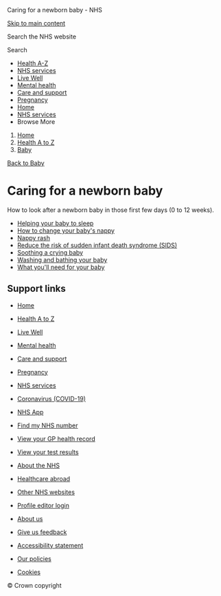 








Caring for a newborn baby \- NHS








































[Skip to main content](#maincontent)









Search the NHS website






Search









* [Health A\-Z](/conditions/)
* [NHS services](/nhs-services/)
* [Live Well](/live-well/)
* [Mental health](/mental-health/)
* [Care and support](/conditions/social-care-and-support-guide/)
* [Pregnancy](/pregnancy/)
* [Home](/)
* [NHS services](/nhs-services/)
* Browse
 More








1. [Home](/)
2. [Health A to Z](/conditions/)
3. [Baby](/conditions/baby/)



[Back to 
 Baby](/conditions/baby/) 










Caring for a newborn baby
=========================



 How to look after a newborn baby in those first few days (0 to 12 weeks).
 





* [Helping your baby to sleep](https://www.nhs.uk/conditions/baby/caring-for-a-newborn/helping-your-baby-to-sleep/)
* [How to change your baby's nappy](https://www.nhs.uk/conditions/baby/caring-for-a-newborn/how-to-change-your-babys-nappy/)
* [Nappy rash](https://www.nhs.uk/conditions/baby/caring-for-a-newborn/nappy-rash/)
* [Reduce the risk of sudden infant death syndrome (SIDS)](https://www.nhs.uk/conditions/baby/caring-for-a-newborn/reduce-the-risk-of-sudden-infant-death-syndrome/)
* [Soothing a crying baby](https://www.nhs.uk/conditions/baby/caring-for-a-newborn/soothing-a-crying-baby/)
* [Washing and bathing your baby](https://www.nhs.uk/conditions/baby/caring-for-a-newborn/washing-and-bathing-your-baby/)
* [What you'll need for your baby](https://www.nhs.uk/conditions/baby/caring-for-a-newborn/what-you-will-need-for-your-baby/)













Support links
-------------



* [Home](/)
* [Health A to Z](/conditions/)
* [Live Well](/live-well/)
* [Mental health](/mental-health/)
* [Care and support](/conditions/social-care-and-support-guide/)
* [Pregnancy](/pregnancy/)
* [NHS services](/nhs-services/)
* [Coronavirus (COVID\-19\)](/conditions/coronavirus-covid-19/)


* [NHS App](/nhs-app/)
* [Find my NHS number](/nhs-services/online-services/find-nhs-number/)
* [View your GP health record](/nhs-services/gps/view-your-gp-health-record/)
* [View your test results](/nhs-services/online-services/view-your-test-results/)
* [About the NHS](/using-the-nhs/about-the-nhs/)
* [Healthcare abroad](/using-the-nhs/healthcare-abroad/apply-for-a-free-uk-global-health-insurance-card-ghic/)


* [Other NHS websites](/nhs-sites/)
* [Profile editor login](/our-policies/profile-editor-login/)


* [About us](/about-us/)
* [Give us feedback](/give-feedback-about-the-nhs-website/)
* [Accessibility statement](/accessibility-statement/)
* [Our policies](/our-policies/)
* [Cookies](/our-policies/cookies-policy/)




© Crown copyright









